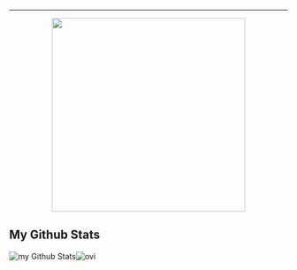 <hr>


<p  align="center">
<img src="https://user-images.githubusercontent.com/98363075/165829906-b9fd86ff-7ac3-44d2-8d4c-8778f5b7d375.gif" height=350px>
</p>

<h2>My Github Stats</h2>
<p  align="center">
 
  <div style="display: flex; align-items: center;">
<img src="https://github-readme-stats.vercel.app/api?username=Santiago220991&include_all_commits=true&count_private=true&show_icons=true&line_height=20&title_color=2f97c1&icon_color=f5b700&text_color=0cf574&bg_color=040f0f" alt="my Github Stats"/>
<img src="https://github-readme-stats.vercel.app/api/top-langs?username=Santiago220991&show_icons=true&locale=en&layout=compact&theme=blue-green" alt="ovi"  />

</div
</p>





<!--
**Santiago220991/Santiago220991** is a ✨ _special_ ✨ repository because its `README.md` (this file) appears on your GitHub profile.

Here are some ideas to get you started:

- 🔭 I’m currently working on ...
- 🌱 I’m currently learning ...
- 👯 I’m looking to collaborate on ...
- 🤔 I’m looking for help with ...
- 💬 Ask me about ...
- 📫 How to reach me: ...
- 😄 Pronouns: ...
- ⚡ Fun fact: ...
-->
